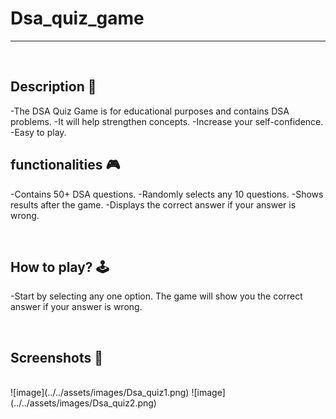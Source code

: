 # **Dsa_quiz_game** 

---

<br>

## **Description 📃**

-The DSA Quiz Game is for educational purposes and contains DSA problems.
-It will help strengthen concepts.
-Increase your self-confidence.
-Easy to play.

## **functionalities 🎮**
  
-Contains 50+ DSA questions.
-Randomly selects any 10 questions.
-Shows results after the game.
-Displays the correct answer if your answer is wrong.

<br>

## **How to play? 🕹️**
-Start by selecting any one option. The game will show you the correct answer if your answer is wrong.


<br>

## **Screenshots 📸**

<br>
![image](../../assets/images/Dsa_quiz1.png)
![image](../../assets/images/Dsa_quiz2.png)

<br>



